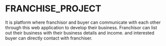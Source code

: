 # FRANCHISE_PROJECT
It is platform where franchisor and buyer can communicate with each other through this web application to develop their business. Franchisor can list out their business with their business details and income. and interested buyer can directly contact with franchiser.  
